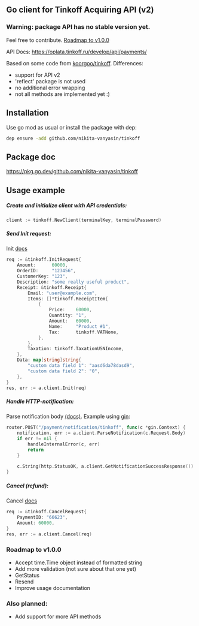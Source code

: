 
## Go client for Tinkoff Acquiring API (v2)

### Warning: package API has no stable version yet.
Feel free to contribute. [Roadmap to v1.0.0](#roadmap-to-v100)

API Docs: https://oplata.tinkoff.ru/develop/api/payments/

Based on some code from [koorgoo/tinkoff](https://github.com/koorgoo/tinkoff). Differences:
- support for API v2
- 'reflect' package is not used
- no additional error wrapping
- not all methods are implemented yet :)

## Installation
Use go mod as usual or install the package with dep:
```bash
dep ensure -add github.com/nikita-vanyasin/tinkoff
```

## Package doc
https://pkg.go.dev/github.com/nikita-vanyasin/tinkoff

## Usage example

##### Create and initialize client with API credentials:
```go
client := tinkoff.NewClient(terminalKey, terminalPassword)
```

##### Send Init request:
Init [docs](https://oplata.tinkoff.ru/develop/api/payments/init-description/)
```go
req := &tinkoff.InitRequest{
    Amount:      60000,
    OrderID:     "123456",
    CustomerKey: "123",
    Description: "some really useful product",
    Receipt: &tinkoff.Receipt{
        Email: "user@example.com",
        Items: []*tinkoff.ReceiptItem{
            {
                Price:    60000,
                Quantity: "1",
                Amount:   60000,
                Name:     "Product #1",
                Tax:      tinkoff.VATNone,
            },
        },
        Taxation: tinkoff.TaxationUSNIncome,
    },
    Data: map[string]string{
        "custom data field 1": "aasd6da78dasd9",
        "custom data field 2": "0",
    },
}
res, err := a.client.Init(req)
```

##### Handle HTTP-notification:
Parse notification body [(docs)](https://oplata.tinkoff.ru/develop/api/notifications/setup-request/).
Example using [gin](https://github.com/gin-gonic/gin):
```go
router.POST("/payment/notification/tinkoff", func(c *gin.Context) {
    notification, err := a.client.ParseNotification(c.Request.Body)
    if err != nil {
        handleInternalError(c, err)
        return
    }
    
    c.String(http.StatusOK, a.client.GetNotificationSuccessResponse())
}
```

##### Cancel (refund):
Cancel [docs](https://oplata.tinkoff.ru/develop/api/payments/cancel-description/)
```go
req := &tinkoff.CancelRequest{
    PaymentID: "66623",
    Amount: 60000,
}
res, err := a.client.Cancel(req)
```

### Roadmap to v1.0.0
- Accept time.Time object instead of formatted string
- Add more validation (not sure about that one yet)
- GetStatus
- Resend
- Improve usage documentation

### Also planned:
- Add support for more API methods

